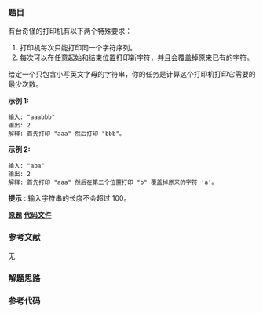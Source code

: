 ### 题目
有台奇怪的打印机有以下两个特殊要求：

  1. 打印机每次只能打印同一个字符序列。
  2. 每次可以在任意起始和结束位置打印新字符，并且会覆盖掉原来已有的字符。

给定一个只包含小写英文字母的字符串，你的任务是计算这个打印机打印它需要的最少次数。

**示例 1:**

    
    
    输入: "aaabbb"
    输出: 2
    解释: 首先打印 "aaa" 然后打印 "bbb"。
    

**示例 2:**

    
    
    输入: "aba"
    输出: 2
    解释: 首先打印 "aaa" 然后在第二个位置打印 "b" 覆盖掉原来的字符 'a'。

**提示** : 输入字符串的长度不会超过 100。

 **[原题](https://leetcode-cn.com/problems/strange-printer/)**    **[代码文件]()**


### 参考文献
无

### 解题思路




### 参考代码

```go


```




